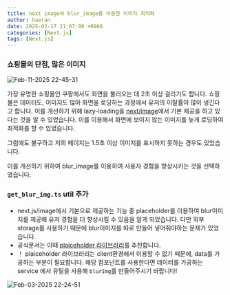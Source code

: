 ```yaml
---
title: next image와 blur_image를 이용한 이미지 최적화
author: haeran
date: 2025-02-17 21:07:00 +0900
categories: [Next.js]
tags: [Next.js]
---
```


### 쇼핑몰의 단점, 많은 이미지

![Feb-11-2025 22-45-31](https://github.com/user-attachments/assets/3eeaa972-9ada-49cb-bd64-449c06c3fe35)

가장 유명한 쇼핑몰인 쿠팡에서도 화면을 불러오는 데 2초 이상 걸리기도 합니다.
쇼핑몰은 데이터도, 이미지도 많아 화면을 로딩하는 과정에서 유저의 이탈률이 많이 생긴다고 합니다.
이를 개선하기 위해 lazy-loading을 [next/image](https://nextjs.org/docs/pages/api-reference/components/image#fill)에서 기본 제공을 하고 있다는 것을 알 수 있었습니다. 이를 이용해서 화면에 보이지 않는 이미지를 늦게 로딩하여 최적화를 할 수 있었습니다.

그럼에도 불구하고 저희 페이지는 1.5초 이상 이미지를 표시하지 못하는 경우도 있었습니다.

이를 개선하기 위하여 blur_image를 이용하여 사용자 경험을 향상시키는 것을 선택하였습니다.

### **`get_blur_img.ts` util 추가**
  - next.js/image에서 기본으로 제공하는 기능 중 placeholder를 이용하여 blur이미지를 제공해 유저 경험을 더 향상시킬 수 있음을 알게 되었습니다. 다만 외부 storage를 사용하기 때문에 blur이미지를 따로 만들어 넣어줘야하는 문제가 있었습니다.
  - 공식문서는 이때 [plaiceholder 라이브러리](https://plaiceholder.co/docs)를 추천합니다.
  - ！ plaiceholder 라이브러리는 client환경에서 이용할 수 없기 때문에, data를 가공하는 부분이 필요합니다. 해당 컴포넌트를 사용한다면 데이터를 가공하는 service 에서 유틸을 사용해 `blurImg`를 만들어주시기 바랍니다!

![Feb-03-2025 22-24-51](https://github.com/user-attachments/assets/c4dcdb73-52ba-454e-8e64-79563874e6be)